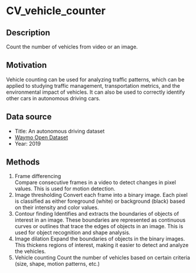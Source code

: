 # CV_vehicle_counter

## Description
Count the number of vehicles from video or an image.

## Motivation
Vehicle counting can be used for analyzing traffic patterns, which can be applied to studying traffic management, transportation metrics, and the environmental impact of vehicles. It can also be used to correctly identify other cars in autonomous driving cars. 

## Data source
  * Title: An autonomous driving dataset <br>
  * [Waymo Open Dataset](https://www.waymo.com/open) <br>
  * Year: 2019

## Methods
1. Frame differencing <br>
   Compare consecutive frames in a video to detect changes in pixel values. This is used for motion detection. 
2. Image thresholding
   Convert each frame into a binary image. Each pixel is classified as either foreground (white) or background (black) based on their intensity and color values.
3. Contour finding
   Identifies and extracts the boundaries of objects of interest in an image. These boundaries are represented as continuous curves or outlines that trace the edges of objects in an image. This is used for object recognition and shape analysis.
4. Image dilation
   Expand the boundaries of objects in the binary images. This thickens regions of interest, making it easier to detect and analyze the vehicles.
5. Vehicle counting
   Count the number of vehicles based on certain criteria (size, shape, motion patterns, etc.)
